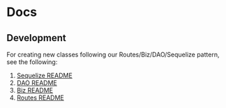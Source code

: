 # Docs

## Development

For creating new classes following our Routes/Biz/DAO/Sequelize pattern, see the following:

1. [Sequelize README](./../lib/middlewares/sequelize/README.md)
2. [DAO README](./../lib/dao/README.md)
3. [Biz README](./../lib/biz/README.md)
4. [Routes README](./../lib/routes/README.md)
